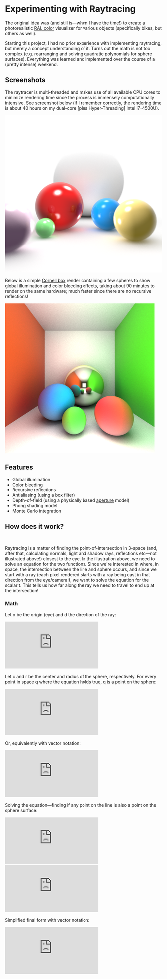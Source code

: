 # Experimenting with Raytracing

The original idea was (and still is—when I have the time!) to create a photorealistic [RAL color](https://en.wikipedia.org/wiki/RAL_colour_standard) visualizer for various objects (specifically bikes, but others as well).

Starting this project, I had no prior experience with implementing raytracing, but merely a concept understanding of it. Turns out the math is not too complex (e.g. rearranging and solving quadratic polynomials for sphere surfaces). Everything was learned and implemented over the course of a (pretty intense) weekend.

## Screenshots

The raytracer is multi-threaded and makes use of all available CPU cores to minimize rendering time since the process is immensely computationally intensive. See screenshot below (if I remember correctly, the rendering time is about 40 hours on my dual-core [plus Hyper-Threading] Intel i7-4500U).

<img alt="" src="ral-viz/images/rt0.png"/>

Below is a simple [Cornell box](https://en.wikipedia.org/wiki/Cornell_box) render containing a few spheres to show global illumination and color bleeding effects, taking about 90 minutes to render on the same hardware; much faster since there are no recursive reflections!

<img alt="" src="ral-viz/images/rt1.png"/>

## Features

* Global illumination
* Color bleeding
* Recursive reflections
* Antialiasing (using a box filter)
* Depth-of-field (using a physically based [aperture](https://en.wikipedia.org/wiki/Aperture) model)
* Phong shading model
* Monte Carlo integration

## How does it work?

<img alt="" src="images/raytrace.png"/>

Raytracing is a matter of finding the point-of-intersection in 3-space (and, after that, calculating normals, light and shadow rays, reflections etc—not illustrated above!) closest to the eye. In the illustration above, we need to solve an equation for the two functions. Since we're interested in where, in space, the intersection between the line and sphere occurs, and since we start with a ray (each pixel rendered starts with a ray being cast in that direction from the eye/camera!), we want to solve the equation for the scalar t. This tells us how far along the ray we need to travel to end up at the intersection!

### Math

Let o be the origin (eye) and d the direction of the ray:

![Eq. 1](https://latex.codecogs.com/gif.latex?%5Cvec%7Bp%7D%3D%5Cvec%7Bo%7D&plus;%5Cvec%7Bd%7D%20%5Ccdot%20t "Eq. 1")

Let c and r be the center and radius of the sphere, respectively. For every point in space q where the equation holds true, q is a point on the sphere:

![Eq. 2a](https://latex.codecogs.com/gif.latex?%28q_x-c_x%29%5E2&plus;%28q_y-c_y%29%5E2&plus;%28q_z-c_z%29%5E2%3Dr%5E2 "Eq. 2a")

Or, equivalently with vector notation:

![Eq. 2b](https://latex.codecogs.com/gif.latex?%28%5Cvec%7Bq%7D-%5Cvec%7Bc%7D%29%20%5Ccdot%20%28%5Cvec%7Bq%7D-%5Cvec%7Bc%7D%29%3Dr%5E2 "Eq. 2b")

Solving the equation—finding if any point on the line is also a point on the sphere surface:

![Eq. 3](https://latex.codecogs.com/gif.latex?%5Cbegin%7Balign*%7D%20%26%28o_x&plus;d_xt-c_x%29%5E2%26%20%26&plus;%20%26%28o_y&plus;d_yt-c_y%29%5E2%26%20%26&plus;%20%26%5C%20%5C%20%28o_z&plus;d_zt-c_z%29%5E2%26%20%26%3D%20r%5E2%20%5C%5C%20%26%28o_x-c_x&plus;d_xt%29%5E2%26%20%26&plus;%20%26%28o_y-c_y&plus;d_yt%29%5E2%26%20%26&plus;%20%26%5C%20%5C%20%28o_z-c_z&plus;d_zt%29%5E2%20-r%5E2%26%20%26%3D%200%20%5Cend%7Balign*%7D%20%5C%5C%20%5C%5C%20%5Cbegin%7Balign*%7D%20%26%28o_x-c_x%29%5E2%20%26%20%26&plus;%20%26%202t%28o_x-c_x%29d_x%20%26%20%26&plus;%20%26%5C%20%5C%20t%5E2d_x%5E2%20%26&plus;%20%26%20%5C%5C%20%26%28o_y-c_y%29%5E2%20%26%20%26&plus;%20%26%202t%28o_y-c_y%29d_y%20%26%20%26&plus;%20%26%5C%20%5C%20t%5E2d_y%5E2%20%26&plus;%20%26%5C%5C%20%26%28o_z-c_z%29%5E2%20%26%20%26&plus;%20%26%202t%28o_z-c_z%29d_z%20%26%20%26&plus;%20%26%5C%20%5C%20t%5E2d_z%5E2%20%26-%20%26%20%26%20r%5E2%20%3D%20%5C%200%20%26%20%5Cend%7Balign*%7D%20%5C%5C%20%5C%5C%20%5Cbegin%7Balign*%7D%20%26t%5E2%20%28d_x%5E2&plus;d_y%5E2&plus;d_z%5E2%29%20&plus;%20%5C%5C%20%262t%28%28o_x-c_x%29d_x%20&plus;%20%28o_y-c_y%29d_y%20&plus;%20%28o_z-c_z%29d_z%29%20&plus;%20%5C%5C%20%26%28o_x-c_x%29%5E2%20&plus;%20%28o_y-c_y%29%5E2%20&plus;%20%28o_z-c_z%29%5E2%20-%20r%5E2%20%3D%200%20%5Cend%7Balign*%7D%20%5C%5C%20%5C%5C%20%5Cbegin%7Balign*%7D%20a%26%3D%28d_x%5E2&plus;d_y%5E2&plus;d_z%5E2%29%20%5C%5C%20b%26%3D2%28%28o_x-c_x%29d_x&plus;%28o_y-c_y%29d_y&plus;%28o_z-c_z%29d_z%29%20%5C%5C%20c%26%3D%28o_x-c_x%29%5E2&plus;%28o_y-c_y%29%5E2&plus;%28o_z-c_z%29%5E2-r%5E2%20%5Cend%7Balign*%7D "Eq. 3")
![Eq. 3 cont.](https://latex.codecogs.com/gif.latex?%5Cbegin%7Balign*%7D%20t%5E2&plus;%20%5Cleft%28%20%5Cdfrac%7Bb%7D%7Ba%7D%20%5Cright%29t&plus;%5Cfrac%7Bc%7D%7Ba%7D%20%26%3D%200%20%5C%5C%20t%5E2&plus;%20%5Cleft%28%20%5Cdfrac%7Bb%7D%7Ba%7D%20%5Cright%29t%20%26%3D%20-%5Cdfrac%7Bc%7D%7Ba%7D%20%5C%5C%20%5Cleft%28%20t&plus;%5Cfrac%7Bb%7D%7B2a%7D%20%5Cright%29%5E2%20%26%3D%20-%5Cfrac%7Bc%7D%7Ba%7D&plus;%5Cleft%28%5Cfrac%7Bb%7D%7B2a%7D%5Cright%29%5E2%20%5C%5C%20t&plus;%5Cfrac%7Bb%7D%7B2a%7D%20%26%3D%20%5Cpm%20%5Csqrt%7B-%5Cfrac%7Bc%7D%7Ba%7D&plus;%5Cleft%28%20%5Cfrac%7Bb%7D%7B2a%7D%20%5Cright%29%5E2%7D%20%5C%5C%20t%20%26%3D%20%5Cpm%20%5Csqrt%7B-%5Cdfrac%7Bc%7D%7Ba%7D&plus;%5Cleft%28%20%5Cdfrac%7Bb%7D%7B2a%7D%20%5Cright%29%5E2%7D%20-%20%5Cdfrac%7Bb%7D%7B2a%7D%20%5Cend%7Balign*%7D "Eq. 3 cont.")

Simplified final form with vector notation:

![Eq. 4](https://latex.codecogs.com/gif.latex?%5C%5C%20i%3D%5Cvec%7Bd%7D%20%5Ccdot%20%5Cvec%7Bd%7D%20%5C%5C%20j%3D%5Cvec%7Bd%7D%20%5Ccdot%20%5Cvec%7Bo%7D-%5Cvec%7Bd%7D%20%5Ccdot%20%5Cvec%7Bc%7D%20%5C%5C%20k%3D%5Cvec%7Bo%7D%20%5Ccdot%20%5Cvec%7Bo%7D%20&plus;%20%5Cvec%7Bc%7D%20%5Ccdot%20%5Cvec%7Bc%7D-2%5Cvec%7Bo%7D%20%5Ccdot%20%5Cvec%7Bc%7D-r%5E2%20%5C%5C%20%5C%5C%20t%3D-%5Cdfrac%7Bj%7D%7Bi%7D%20%5Cpm%20%5Csqrt%7B-%5Cdfrac%7Bk%7D%7Bi%7D%20&plus;%20%5Cleft%28%5Cdfrac%7Bj%7D%7Bi%7D%5Cright%29%5E2%7D "Eq. 4")
